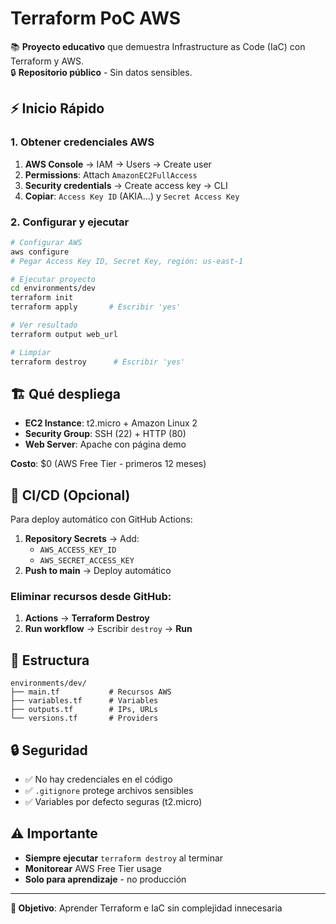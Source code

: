# Terraform PoC AWS

📚 **Proyecto educativo** que demuestra Infrastructure as Code (IaC) con Terraform y AWS.  
🔒 **Repositorio público** - Sin datos sensibles.

## ⚡ Inicio Rápido

### 1. Obtener credenciales AWS
1. **AWS Console** → IAM → Users → Create user
2. **Permissions**: Attach `AmazonEC2FullAccess`
3. **Security credentials** → Create access key → CLI
4. **Copiar**: `Access Key ID` (AKIA...) y `Secret Access Key`

### 2. Configurar y ejecutar
```bash
# Configurar AWS
aws configure
# Pegar Access Key ID, Secret Key, región: us-east-1

# Ejecutar proyecto
cd environments/dev
terraform init
terraform apply       # Escribir 'yes'

# Ver resultado
terraform output web_url

# Limpiar
terraform destroy      # Escribir 'yes'
```

## 🏗️ Qué despliega

- **EC2 Instance**: t2.micro + Amazon Linux 2
- **Security Group**: SSH (22) + HTTP (80) 
- **Web Server**: Apache con página demo

**Costo**: $0 (AWS Free Tier - primeros 12 meses)

## 🔄 CI/CD (Opcional)

Para deploy automático con GitHub Actions:
1. **Repository Secrets** → Add:
   - `AWS_ACCESS_KEY_ID`
   - `AWS_SECRET_ACCESS_KEY`
2. **Push to main** → Deploy automático

### Eliminar recursos desde GitHub:
1. **Actions** → **Terraform Destroy**
2. **Run workflow** → Escribir `destroy` → **Run**

## 📁 Estructura

```
environments/dev/
├── main.tf           # Recursos AWS
├── variables.tf      # Variables
├── outputs.tf        # IPs, URLs
└── versions.tf       # Providers
```

## 🔒 Seguridad

- ✅ No hay credenciales en el código
- ✅ `.gitignore` protege archivos sensibles
- ✅ Variables por defecto seguras (t2.micro)

## ⚠️ Importante

- **Siempre ejecutar** `terraform destroy` al terminar
- **Monitorear** AWS Free Tier usage
- **Solo para aprendizaje** - no producción

---
**🎯 Objetivo**: Aprender Terraform e IaC sin complejidad innecesaria
